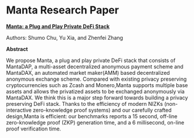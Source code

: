 # Manta Research Paper

[**Manta: a Plug and Play Private DeFi Stack**](https://eprint.iacr.org/2021/743.pdf)

Authors: Shumo Chu, Yu Xia, and Zhenfei Zhang

**Abstract**

We propose Manta, a plug and play private DeFi stack that consists of MantaDAP, a multi-asset decentralized anonymous payment scheme and MantaDAX, an automated market maker(AMM) based decentralized anonymous exchange scheme. Compared with existing privacy preserving cryptocurrencies such as Zcash and Monero,Manta supports multiple base assets and allows the privatized assets to be exchanged anonymously via MantaDAX. We think this is a major step forward towards building a privacy preserving DeFi stack. Thanks to the efficiency of modern NIZKs (non-interactive zero-knowledge proof systems) and our carefully crafted design,Manta is efficient: our benchmarks reports a 15 second, off-line zero-knowledge proof (ZKP) generation time, and a 6 millisecond, on-line proof verification time.
